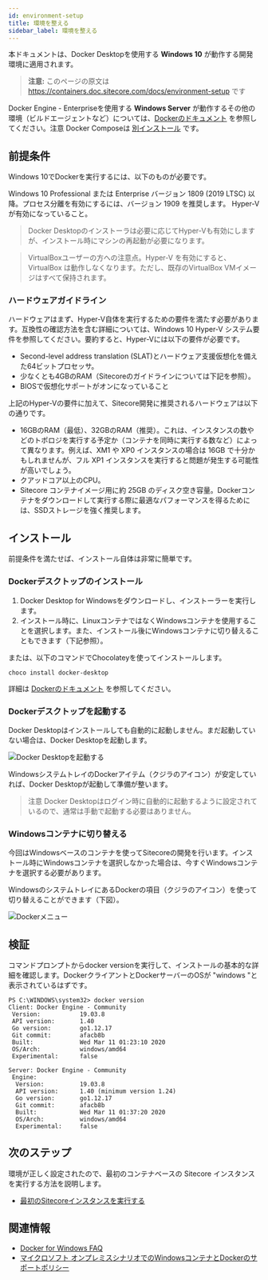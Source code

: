 ```yaml
---
id: environment-setup
title: 環境を整える
sidebar_label: 環境を整える
---
```


本ドキュメントは、Docker Desktopを使用する **Windows 10** が動作する開発環境に適用されます。

> **注意:** このページの原文は https://containers.doc.sitecore.com/docs/environment-setup です

Docker Engine - Enterpriseを使用する **Windows Server** が動作するその他の環境（ビルドエージェントなど）については、[Dockerのドキュメント](https://hub.docker.com/editions/enterprise/docker-ee-server-windows) を参照してください。注意 Docker Composeは [別インストール](https://docs.docker.com/compose/install/) です。

## 前提条件

Windows 10でDockerを実行するには、以下のものが必要です。

Windows 10 Professional または Enterprise バージョン 1809 (2019 LTSC) 以降。プロセス分離を有効にするには、バージョン 1909 を推奨します。
Hyper-Vが有効になっていること。

> Docker Desktopのインストーラは必要に応じてHyper-Vも有効にしますが、インストール時にマシンの再起動が必要になります。

> VirtualBoxユーザーの方への注意点。Hyper-V を有効にすると、VirtualBox は動作しなくなります。ただし、既存のVirtualBox VMイメージはすべて保持されます。

### ハードウェアガイドライン

ハードウェアはまず、Hyper-V自体を実行するための要件を満たす必要があります。互換性の確認方法を含む詳細については、Windows 10 Hyper-V システム要件を参照してください。要約すると、Hyper-Vには以下の要件が必要です。

* Second-level address translation (SLAT)とハードウェア支援仮想化を備えた64ビットプロセッサ。
* 少なくとも4GBのRAM（Sitecoreのガイドラインについては下記を参照）。
* BIOSで仮想化サポートがオンになっていること

上記のHyper-Vの要件に加えて、Sitecore開発に推奨されるハードウェアは以下の通りです。

* 16GBのRAM（最低）、32GBのRAM（推奨）。これは、インスタンスの数やどのトポロジを実行する予定か（コンテナを同時に実行する数など）によって異なります。例えば、XM1 や XP0 インスタンスの場合は 16GB で十分かもしれませんが、フル XP1 インスタンスを実行すると問題が発生する可能性が高いでしょう。
* クアッドコア以上のCPU。
* Sitecore コンテナイメージ用に約 25GB のディスク空き容量。Dockerコンテナをダウンロードして実行する際に最適なパフォーマンスを得るためには、SSDストレージを強く推奨します。

## インストール

前提条件を満たせば、インストール自体は非常に簡単です。

### Dockerデスクトップのインストール

1. Docker Desktop for Windowsをダウンロードし、インストーラーを実行します。
2. インストール時に、LinuxコンテナではなくWindowsコンテナを使用することを選択します。また、インストール後にWindowsコンテナに切り替えることもできます（下記参照）。

または、以下のコマンドでChocolateyを使ってインストールします。

```shell
choco install docker-desktop
```

詳細は [Dockerのドキュメント](https://docs.docker.com/docker-for-windows/install/) を参照してください。

### Dockerデスクトップを起動する

Docker Desktopはインストールしても自動的に起動しません。まだ起動していない場合は、Docker Desktopを起動します。

![Docker Desktopを起動する](/docs/Docker-Desktop-App.png "Docker Desktopを起動する")


WindowsシステムトレイのDockerアイテム（クジラのアイコン）が安定していれば、Docker Desktopが起動して準備が整います。

> 注意 Docker Desktopはログイン時に自動的に起動するように設定されているので、通常は手動で起動する必要はありません。

### Windowsコンテナに切り替える

今回はWindowsベースのコンテナを使ってSitecoreの開発を行います。インストール時にWindowsコンテナを選択しなかった場合は、今すぐWindowsコンテナを選択する必要があります。

WindowsのシステムトレイにあるDockerの項目（クジラのアイコン）を使って切り替えることができます（下図）。

![Dockerメニュー](/docs/Docker-Menu.png "Dockerメニュー")

## 検証

コマンドプロンプトからdocker versionを実行して、インストールの基本的な詳細を確認します。DockerクライアントとDockerサーバーのOSが "windows "と表示されているはずです。

```shell
PS C:\WINDOWS\system32> docker version
Client: Docker Engine - Community
 Version:           19.03.8
 API version:       1.40
 Go version:        go1.12.17
 Git commit:        afacb8b
 Built:             Wed Mar 11 01:23:10 2020
 OS/Arch:           windows/amd64
 Experimental:      false

Server: Docker Engine - Community
 Engine:
  Version:          19.03.8
  API version:      1.40 (minimum version 1.24)
  Go version:       go1.12.17
  Git commit:       afacb8b
  Built:            Wed Mar 11 01:37:20 2020
  OS/Arch:          windows/amd64
  Experimental:     false
```

## 次のステップ

環境が正しく設定されたので、最初のコンテナベースの Sitecore インスタンスを実行する方法を説明します。

* [最初のSitecoreインスタンスを実行する](run-sitecore)

## 関連情報

* [Docker for Windows FAQ](https://docs.docker.com/docker-for-windows/faqs/)
* [マイクロソフト オンプレミスシナリオでのWindowsコンテナとDockerのサポートポリシー](https://support.microsoft.com/en-us/help/4489234/support-policy-for-windows-containers-and-docker-on-premises)
